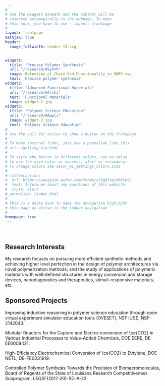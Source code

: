```yaml
---
#
# Use the widgets beneath and the content will be
# inserted automagically in the webpage. To make
# this work, you have to use › layout: frontpage
#
layout: frontpage
mathjax: true
header:
  image_fullwidth: header-13.svg

  
widget1:
  title: "Precise Polymer Synthesis"
  url: "/research/#Synth"
  image: Retention_of_Chain_End_Functionality_in_RDRP.svg
  text: 'Precise polymer synthesis'
widget2:
  title: "Advanced Functional Materials"
  url: "/research/#Archi"
  text: 'Functional Materials'
  image: widget-2.jpg
widget3:
  title: "Polymer Science Education"
  url: "/research/#Appli"
  image: widget-3.jpg
  text: 'Polymer Science Education'
#
# Use the call for action to show a button on the frontpage
#
# To make internal links, just use a permalink like this
# url: /getting-started/
#
# To style the button in different colors, use no value
# to use the main color or success, alert or secondary.
# To change colors see sass/_01_settings_colors.scss
#
# callforaction:
#  url: https://wangyu16.wufoo.com/forms/z13g8fsq1n9blpt/
#  text: Inform me about any questions of this website 
#  style: alert
# permalink: /index.html
#
# This is a nasty hack to make the navigation highlight
# this page as active in the topbar navigation
#
homepage: true 
---
```

<br>

## Research Interests

My research focuses on pursuing more efficient synthetic methods and achieving higher level perfection in the design of polymer architectures via novel polymerization methods; and the study of applications of polymeric materials with well-defined structures in energy conversion and storage devices, nanodiagnostics and therapeutics, stimuli-responsive materials, etc.

## Sponsored Projects
Improving inductive reasoning in polymer science education through open virtual experiment simulator education tools (OVESET), NSF IUSE, NSF-2142043.

Modular Reactors for the Capture and Electro-conversion of \ce{CO2} in Various Industrial Processes to Value-Added Chemicals, DOE EERE, DE-EE0009421.

High-Efficiency Electrochemical Conversion of \ce{CO2} to Ethylene, DOE NETL, DE-FE0031919.

Controlled Polymer Synthesis Towards the Precision of Biomacromolecules, Board of Regents of the State of Louisiana Research Competitiveness Subprogram, LEQSF(2017-20)-RD-A-23


